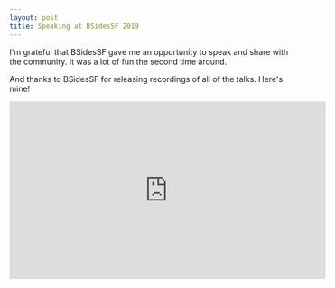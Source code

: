 ```yaml
---
layout: post
title: Speaking at BSidesSF 2019
---
```


I'm grateful that BSidesSF gave me an opportunity to speak and share with the community. It was a lot of fun the second time around.

And thanks to BSidesSF for releasing recordings of all of the talks. Here's mine!

 <p style="text-align: center;">
<iframe width="560" height="315" src="https://www.youtube.com/embed/GUo82P52TA8" frameborder="0" allow="accelerometer; autoplay; encrypted-media; gyroscope; picture-in-picture" allowfullscreen></iframe>
</p>
